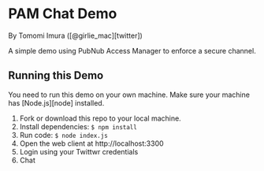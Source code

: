 # PAM Chat Demo

By Tomomi Imura ([@girlie_mac][twitter])

A simple demo using PubNub Access Manager to enforce a secure channel.



## Running this Demo

You need to run this demo on your own machine. Make sure your machine has [Node.js][node] installed.

1. Fork or download this repo to your local machine.
2. Install dependencies: `$ npm install`
3. Run code: `$ node index.js`
4. Open the web client at http://localhost:3300
5. Login using your Twittwr credentials
6. Chat



